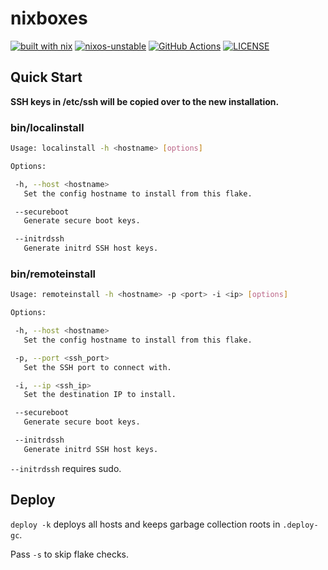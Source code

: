 # nixboxes

[![built with nix](https://builtwithnix.org/badge.svg)](https://builtwithnix.org)
[![nixos-unstable](https://img.shields.io/badge/unstable-nixos?style=for-the-badge&logo=nixos&logoColor=cdd6f4&label=NixOS&labelColor=11111b&color=b4befe)](https://github.com/NixOS/nixpkgs)
[![GitHub Actions](https://img.shields.io/endpoint.svg?url=https%3A%2F%2Factions-badge.atrox.dev%2Fnyawox%2Fnixboxes%2Fbadge%3Fref%3Dmain&style=for-the-badge&labelColor=11111b)](https://actions-badge.atrox.dev/nyawox/nixboxes/goto?ref=main)
[![LICENSE](https://img.shields.io/github/license/nyawox/nixboxes.svg?style=for-the-badge&labelColor=11111b&color=94e2d5)](https://github.com/nyawox/nixboxes)

## Quick Start

**SSH keys in /etc/ssh will be copied over to the new installation.**

### bin/localinstall

```bash
Usage: localinstall -h <hostname> [options]

Options:

 -h, --host <hostname>
   Set the config hostname to install from this flake.

 --secureboot
   Generate secure boot keys.

 --initrdssh
   Generate initrd SSH host keys.
```

### bin/remoteinstall

```bash
Usage: remoteinstall -h <hostname> -p <port> -i <ip> [options]

Options:

 -h, --host <hostname>
   Set the config hostname to install from this flake.

 -p, --port <ssh_port>
   Set the SSH port to connect with.

 -i, --ip <ssh_ip>
   Set the destination IP to install.

 --secureboot
   Generate secure boot keys.

 --initrdssh
   Generate initrd SSH host keys.
```

`--initrdssh` requires sudo.

## Deploy

`deploy -k` deploys all hosts and keeps garbage collection roots in `.deploy-gc`.

Pass `-s` to skip flake checks.
